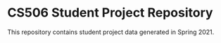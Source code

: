 # CS506 Student Project Repository

This repository contains student project data generated in Spring 2021.
